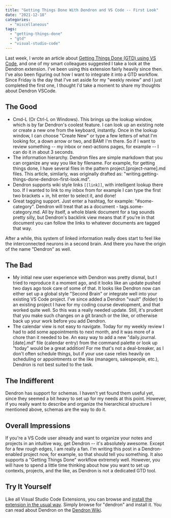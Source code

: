```yaml
---
title: "Getting Things Done With Dendron and VS Code -- First Look"
date: "2021-12-18"
categories: 
  - "miscellaneous"
tags: 
  - "getting-things-done"
  - "gtd"
  - "visual-studio-code"
---
```


Last week, I wrote an article about [Getting Things Done (GTD) using VS Code](https://codesolid.com/2021/12/11/getting-things-done-with-github-markdown-and-visual-studio-code/), and one of my smart colleagues suggested I take a look at the Dendron extension. I've been using this extension fairly heavily since then. I've also been figuring out how I want to integrate it into a GTD workflow. Since Friday is the day that I've set aside for my "weekly review" and I just completed the first one, I thought I'd take a moment to share my thoughts about Dendron VSCode.

## The Good

- Cmd-L (Or Ctrl-L on Windows). This brings up the lookup window, which is by far Dendron's coolest feature. I can look up an existing note or create a new one from the keyboard, instantly. Once in the lookup window, I can choose "Create New" or type a few letters of what I'm looking for, a down arrow or two, and BAM! I'm there. So if I want to review something -- my inbox or next-actions pages, for example -- I can do it in about 3 seconds.
- The information hierarchy. Dendron files are simple markdown that you can organize any way you like by filename. For example, for getting things done, I have several files in the pattern project.\[project-name\].md files. This article, similarly, was originally drafted as: "writing.getting-things-done-dendron-first-look.md".
- Dendron supports wiki style links `[[link]]`, with intelligent lookup there too. If I wanted to link to my inbox from for example I can type the first two brackets + in, hit enter to select it, and done!
- Great tagging support. Just enter a hashtag, for example: "#some-category". Dendron will treat that as a document - tags.some-category.md. All by itself, a whole blank document for a tag sounds pretty silly, but Dendron's backlink view means that if you're in that document you can follow the links to whatever documents are tagged that way.

After a while, this system of linked information really does start to feel like the interconnected neurons in a second brain. And there you have the origin of the name "Dendron" as well.

## The Bad

- My initial new user experience with Dendron was pretty dismal, but I tried to reproduce it a moment ago, and it looks like an update pushed two days ago took care of some of that. It looks like Dendron now can either set up a global style "Second Brain" or integrate well into your existing VS Code project. I've since added a Dendron "vault" (folder) to an existing project I have for my coding course development, and that worked quite well. So this was a really needed update. Still, it's prudent that you make such changes on a git branch or the like, or otherwise back up your work before you add Dendron.
- The calendar view is not easy to navigate. Today for my weekly review I had to add some appointments to next month, and it was more of a chore than it needed to be. An easy way to add a new "daily.journal.\[date\].md" file (calendar entry) from the command palette or look up "today" would be a great addition! For me that's not a deal-breaker, as I don't often schedule things, but if your use case relies heavily on scheduling or appointments or the like (managers, salespeople, etc.), Dendron is not best suited to the task.

## The Indifferent

Dendron has support for schemas. I haven't yet found them useful yet, since they seemed a bit heavy to set up for my needs at this point. However, if you really want to describe and organize the hierarchical structure I mentioned above, schemas are the way to do it.

## Overall Impressions

If you're a VS Code user already and want to organize your notes and projects in an intuitive way, get Dendron -- it's absolutely awesome. Except for a few rough edges, I am really a fan. I'm writing this post in a Dendron-enabled project now, for example, so that should tell you something. It also supports a "Getting Things Done" workflow extremely well. However, you will have to spend a little time thinking about how you want to set up contexts, projects, and the like, as Dendron is not a dedicated GTD tool.

## Try It Yourself

Like all Visual Studio Code Extensions, you can browse and [install the extension in the usual way](https://code.visualstudio.com/docs/editor/extension-marketplace#_browse-for-extensions). Simply browse for "dendron" and install it. You can read about Dendron on the [Dendron Wiki](https://wiki.dendron.so/).
